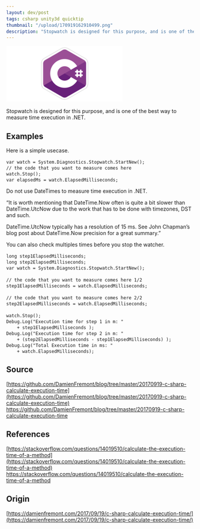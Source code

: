 ```yaml
---
layout: dev/post
tags: csharp unity3d quicktip
thumbnail: "/upload/170919162910499.png"
description: "Stopwatch is designed for this purpose, and is one of the best way to measure time execution in .NET..."
---
```

 
![post-image](/upload/170919162910499.png)
 
Stopwatch is designed for this purpose, and is one of the best way to measure time execution in .NET.
 

 
## Examples
 
Here is a simple usecase.
 
```
var watch = System.Diagnostics.Stopwatch.StartNew();
// the code that you want to measure comes here
watch.Stop();
var elapsedMs = watch.ElapsedMilliseconds;
```
 
Do not use DateTimes to measure time execution in .NET.
 
“It is worth mentioning that DateTime.Now often is quite a bit slower than DateTime.UtcNow due to the work that has to be done with timezones, DST and such.
 
DateTime.UtcNow typically has a resolution of 15 ms. See John Chapman’s blog post about DateTime.Now precision for a great summary.”
 
You can also check multiples times before you stop the watcher.
 
```
long step1ElapsedMilliseconds;
long step2ElapsedMilliseconds;
var watch = System.Diagnostics.Stopwatch.StartNew();
 
// the code that you want to measure comes here 1/2
step1ElapsedMilliseconds = watch.ElapsedMilliseconds;
 
// the code that you want to measure comes here 2/2
step2ElapsedMilliseconds = watch.ElapsedMilliseconds;
 
watch.Stop();
Debug.Log("Execution time for step 1 in m: "
    + step1ElapsedMilliseconds );
Debug.Log("Execution time for step 2 in m: "
    + (step2ElapsedMilliseconds - step1ElapsedMilliseconds) );
Debug.Log("Total Execution time in ms: "
    + watch.ElapsedMilliseconds);
```
 
## Source
 
[https://github.com/DamienFremont/blog/tree/master/20170919-c-sharp-calculate-execution-time](https://github.com/DamienFremont/blog/tree/master/20170919-c-sharp-calculate-execution-time)
https://github.com/DamienFremont/blog/tree/master/20170919-c-sharp-calculate-execution-time
 
## References
 
[https://stackoverflow.com/questions/14019510/calculate-the-execution-time-of-a-method](https://stackoverflow.com/questions/14019510/calculate-the-execution-time-of-a-method)
https://stackoverflow.com/questions/14019510/calculate-the-execution-time-of-a-method
 
 
## Origin
[https://damienfremont.com/2017/09/19/c-sharp-calculate-execution-time/](https://damienfremont.com/2017/09/19/c-sharp-calculate-execution-time/)
 
